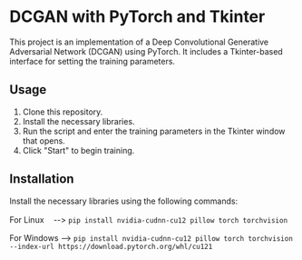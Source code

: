 # DCGAN with PyTorch and Tkinter

This project is an implementation of a Deep Convolutional Generative Adversarial Network (DCGAN) using PyTorch. It includes a Tkinter-based interface for setting the training parameters.

## Usage

1. Clone this repository.
2. Install the necessary libraries.
3. Run the script and enter the training parameters in the Tkinter window that opens.
4. Click "Start" to begin training.

## Installation

Install the necessary libraries using the following commands:

For Linux ㅤ--> ```pip install nvidia-cudnn-cu12 pillow torch torchvision```

For Windows --> ```pip install nvidia-cudnn-cu12 pillow torch torchvision --index-url https://download.pytorch.org/whl/cu121```
